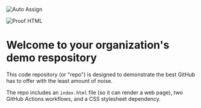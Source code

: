 ![Auto Assign](https://github.com/GPT-HUST-CSE/demo-repository/actions/workflows/auto-assign.yml/badge.svg)

![Proof HTML](https://github.com/GPT-HUST-CSE/demo-repository/actions/workflows/proof-html.yml/badge.svg)

# Welcome to your organization's demo respository
This code repository (or "repo") is designed to demonstrate the best GitHub has to offer with the least amount of noise.

The repo includes an `index.html` file (so it can render a web page), two GitHub Actions workflows, and a CSS stylesheet dependency.
